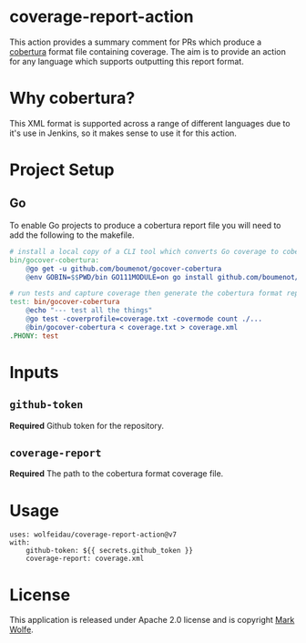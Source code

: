 # coverage-report-action

This action provides a summary comment for PRs which produce a [cobertura](https://cobertura.github.io/cobertura/) format file containing coverage. The aim is to provide an action for any language which supports outputting this report format.

# Why cobertura?

This XML format is supported across a range of different languages due to it's use in Jenkins, so it makes sense to use it for this action.

# Project Setup

## Go

To enable Go projects to produce a cobertura report file you will need to add the following to the makefile.

```Makefile
# install a local copy of a CLI tool which converts Go coverage to cobertura format.
bin/gocover-cobertura:
	@go get -u github.com/boumenot/gocover-cobertura
	@env GOBIN=$$PWD/bin GO111MODULE=on go install github.com/boumenot/gocover-cobertura

# run tests and capture coverage then generate the cobertura format report in xml
test: bin/gocover-cobertura
	@echo "--- test all the things"
	@go test -coverprofile=coverage.txt -covermode count ./...
	@bin/gocover-cobertura < coverage.txt > coverage.xml
.PHONY: test
```

# Inputs

## `github-token`

**Required** Github token for the repository.

## `coverage-report`

**Required** The path to the cobertura format coverage file.

# Usage

```
uses: wolfeidau/coverage-report-action@v7
with:
    github-token: ${{ secrets.github_token }}
    coverage-report: coverage.xml
```

# License

This application is released under Apache 2.0 license and is copyright [Mark Wolfe](https://www.wolfe.id.au).